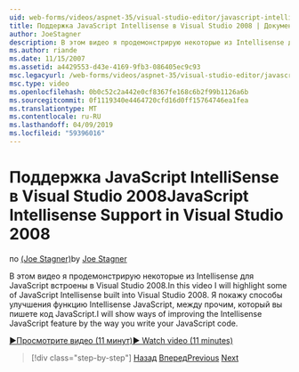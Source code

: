 ```yaml
---
uid: web-forms/videos/aspnet-35/visual-studio-editor/javascript-intellisense-support-in-visual-studio-2008
title: Поддержка JavaScript Intellisense в Visual Studio 2008 | Документация Майкрософт
author: JoeStagner
description: В этом видео я продемонстрирую некоторые из Intellisense для JavaScript встроены в Visual Studio 2008. Я покажу способы улучшения функции Intellisense JavaScript...
ms.author: riande
ms.date: 11/15/2007
ms.assetid: a4429553-d43e-4169-9fb3-086405ec9c93
msc.legacyurl: /web-forms/videos/aspnet-35/visual-studio-editor/javascript-intellisense-support-in-visual-studio-2008
msc.type: video
ms.openlocfilehash: 0b0c52c2a442e0cf8367fe168c6b2f99b1126a6b
ms.sourcegitcommit: 0f1119340e4464720cfd16d0ff15764746ea1fea
ms.translationtype: MT
ms.contentlocale: ru-RU
ms.lasthandoff: 04/09/2019
ms.locfileid: "59396016"
---
```

# <a name="javascript-intellisense-support-in-visual-studio-2008"></a><span data-ttu-id="8c8c3-104">Поддержка JavaScript IntelliSense в Visual Studio 2008</span><span class="sxs-lookup"><span data-stu-id="8c8c3-104">JavaScript Intellisense Support in Visual Studio 2008</span></span>

<span data-ttu-id="8c8c3-105">по [(Joe Stagner)](https://github.com/JoeStagner)</span><span class="sxs-lookup"><span data-stu-id="8c8c3-105">by [Joe Stagner](https://github.com/JoeStagner)</span></span>

<span data-ttu-id="8c8c3-106">В этом видео я продемонстрирую некоторые из Intellisense для JavaScript встроены в Visual Studio 2008.</span><span class="sxs-lookup"><span data-stu-id="8c8c3-106">In this video I will highlight some of JavaScript Intellisense built into Visual Studio 2008.</span></span> <span data-ttu-id="8c8c3-107">Я покажу способы улучшения функцию Intellisense JavaScript, между прочим, который вы пишете код JavaScript.</span><span class="sxs-lookup"><span data-stu-id="8c8c3-107">I will show ways of improving the Intellisense JavaScript feature by the way you write your JavaScript code.</span></span>

[<span data-ttu-id="8c8c3-108">&#9654;Просмотрите видео (11 минут)</span><span class="sxs-lookup"><span data-stu-id="8c8c3-108">&#9654; Watch video (11 minutes)</span></span>](https://channel9.msdn.com/Blogs/ASP-NET-Site-Videos/javascript-intellisense-support-in-visual-studio-2008)

> [!div class="step-by-step"]
> <span data-ttu-id="8c8c3-109">[Назад](new-designer-support-in-visual-studio-2008.md)
> [Вперед](javascript-debugging-in-visual-studio-2008.md)</span><span class="sxs-lookup"><span data-stu-id="8c8c3-109">[Previous](new-designer-support-in-visual-studio-2008.md)
[Next](javascript-debugging-in-visual-studio-2008.md)</span></span>
